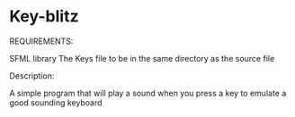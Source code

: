 # Key-blitz

REQUIREMENTS:

SFML library
The Keys file to be in the same directory as the source file

Description:

A simple program that will play a sound when you press a key to emulate a good sounding keyboard
